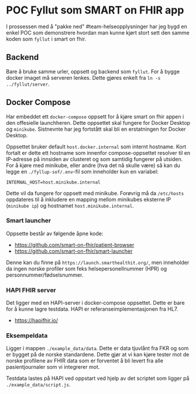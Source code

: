 # POC Fyllut som SMART on FHIR app

I prossessen med å "pakke ned" #team-helseopplysninger har jeg bygd en
enkel POC som demonstrere hvordan man kunne kjørt stort sett den samme koden som
`fyllut` i smart on fhir.

## Backend

Bare å bruke samme urler, oppsett og backend som `fyllut`. For å bygge docker imaget må serveren
lenkes. Dette gjøres enkelt fra `ln -s ../fyllut/server`.

## Docker Compose

Har embeddet ett `docker-compose` oppsett for å kjøre smart on fhir appen i den offesielle
launchheren. Dette oppsettet skal fungere for Docker Desktop og `minikube`. Sistnevnte har
jeg fortstått skal bli en erstatningen for Docker Desktop.

Oppsettet bruker default `host.docker.internal` som internt hostname. Kort fortalt er dette
ett hostname som innenfor compose-oppsettet resolver til en IP-adresse på innsiden av clusteret
og som samtidig fungerer på utsiden. For å kjøre med minikube, eller andre (hva det nå skulle være)
så kan du legge en `./fyllup-sof/.env`-fil som inneholder kun en variabel:

```
INTERNAL_HOST=host.minikube.internal
```

Dette vil da fungere for oppsett med minikube. Forøvrig må da `/etc/hosts` oppdateres til å inkludere
en mapping mellom minikubes eksterne IP (`minikube ip`) og hostnamet `host.minikube.internal`.

### Smart launcher

Oppsette består av følgende åpne kode:

-   https://github.com/smart-on-fhir/patient-browser
-   https://github.com/smart-on-fhir/smart-launcher

Denne kan du finne på `https://launch.smarthealthit.org/`, men inneholder da ingen norske profiler
som feks helsepersonellnummer (HPR) og personnummer/fødselsnummer.

### HAPI FHIR server

Det ligger med en HAPI-server i docker-compose oppsettet. Dette er bare
for å kunne lagre testdata. HAPI er referanseimplementasjonen fra HL7.

-   https://hapifhir.io/

### Eksempeldata

Ligger i mappen `./example_data/data`. Dette er data tjuvlånt fra FKR
og som er bygget på de norske standardene. Dette gjør at vi kan kjøre tester mot de norske profilene av FHIR
data som er forventet å bli levert fra alle pasientjournaler
som vi integrerer mot.

Testdata lastes på HAPI ved oppstart ved hjelp av det scriptet som ligger på `./example_data/script.js`.
